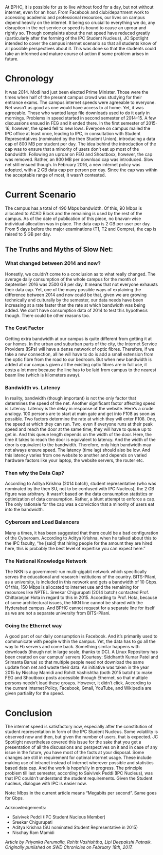 <!-- TITLE: Internet Campus -->
<!-- SUBTITLE: A quick summary of Internet Campus -->

At BPHC, it is possible for us to live without food for a day, but not without internet, even for an hour. From Facebook and club/department work to accessing academic and professional resources, our lives on campus depend heavily on the internet. It being so crucial to everything we do, any disruption in the net service or speed is bound to cause an uproar and rightly so. Though complaints about the net speed have reduced greatly (particularly after the forming of the IPC Student Nucleus), JC Spotlight intended to cover the campus internet scenario so that all students know of all possible perspectives about it. This was done so that the students could take an informed and mature course of action if some problem arises in future.

# Chronology
It was 2014. Modi had just been elected Prime Minister. Those were the times when half of the present campus crowd was studying for their entrance exams. The campus internet speeds were agreeable to everyone. Net wasn’t as good as one would have access to at home. Yet, it was agreeable. Those who wanted large file downloads used to do it early in mornings. Problems in speed started in second semester of 2014-15. A few discussions ensued in FEG and it ended there. In the first semester of 2015-16, however, the speed fell to new lows. Everyone on campus mailed the IPC office at least once, leading to IPC, in consultation with Student Representatives (nominated by the then Student Union), introducing a data cap of 800 MB per student per day. The idea behind the introduction of the cap was to ensure that a minority of users don’t eat up most of the bandwidth. Following an uproar on FEG and Shoutboxx, however, the cap was removed. Rather, an 800 MB per download cap was introduced. Slow net still ensued though. In February 2016, a new internet policy was adopted, with a 2 GB data cap per person per day. Since the cap was within the acceptable range of most, it wasn’t contested.
# Current Scenario
The campus has a total of 490 Mbps bandwidth. Of this, 90 Mbps is allocated to ACAD Block and the remaining is used by the rest of the campus. As of the date of publication of this piece, no bhavan-wise individual allocation was in place. The data cap is 2 GB per user per day. From 5 days before the major examinations (T1, T2 and Compre), the cap is raised to 5 GB per day.

## The Truths and Myths of Slow Net:
### What changed between 2014 and now?
Honestly, we couldn’t come to a conclusion as to what really changed. The average daily consumption of the whole campus for the month of September 2016 was 2500 GB per day. It means that not everyone exhausts their data cap. Yet, one of the many possible ways of explaining the difference between 2014 and now could be that, given we are growing technically and culturally by the semester, our data needs have been increasing at a rate faster than the rate at which bandwidth was being added. We don’t have consumption data of 2014 to test this hypothesis though. There could be other reasons too.

### The Cost Factor
Getting extra bandwidth at our campus is quite different from getting it at our homes. In the urban and suburban parts of the city, the Internet Service Providers (ISPs) will have a dense network of optic fibres. Therefore, if we take a new connection, all he will have to do is add a small extension from the optic fibre from the road to our bedroom. But when new bandwidth is added at our campus given all the existing optic fibres are in full use, it costs a lot more because the line has to be laid from campus to the nearest beam line (which is kilometers away).

### Bandwidth vs. Latency
In reality, bandwidth (though important) is not the only factor that determines the speed of the net. Another significant factor affecting speed is Latency. Latency is the delay in response of the website. Here’s a crude analogy. 100 persons are to start at main gate and get into F108 as soon as possible. Two factors determine the rate at which they will enter F108. One, the speed at which they can run. Two, even if everyone runs at their peak speed and reach the door at the same time, they will have to queue up to get in. And this queue length depends on the width of the door. Here, the time it takes to reach the door is equivalent to latency. And the width of the door is equivalent to the bandwidth. Therefore, only high bandwidth may not always ensure speed. The latency (time lag) should also be low. And this latency varies from one website to another and depends on varied hardware factors like your laptop, the website servers, the router etc.

### Then why the Data Cap?
According to Aditya Krishna (2014 batch), student representative (who was nominated by the then SU, not to be confused with IPC Nucleus), the 2 GB figure was arbitrary. It wasn’t based on the data consumption statistics or optimization of data consumption. Rather, a blunt attempt to enforce a cap. The only rationale for the cap was a conviction that a minority of users eat into the bandwidth.

### Cyberoam and Load Balancers
Many a times, it has been suggested that there could be a bad configuration of the Cyberoam. According to Aditya Krishna, when he talked about this to the IPC faculty, “he [said] that hiring people for the amount they are hired here, this is probably the best level of expertise you can expect here.”

### The National Knowledge Network
The NKN is a government-run multi-gigabit network which specifically serves the educational and research institutions of the country. BITS-Pilani, as a university, is included in this network and gets a bandwidth of 10 Gbps. Of this, 150 Mbps is allocated to internet use and the remaining for resources like NPTEL. Sreekar Chigurupati (2014 batch) contacted Prof. Chittaranjan Hota in regard to this in 2015. According to Prof. Hota, because of some architectural issues, the NKN line cannot be shared with the Hyderabad campus. And BPHC cannot request for a separate line for itself as we are not a separate university from BITS-Pilani.

### Going the Ethernet way

A good part of our daily consumption is Facebook. And it’s primarily used to communicate with people within the campus. Yet, the data has to go all the way to Fb servers and come back. Something similar happens with downloads (though not in large scale, thanks to DC). A Linux Repository has been created on our campus’ servers (Courtesy: Siddhanth Kumar Patel and Srimanta Barua) so that multiple people need not download the same update from net and waste their data. An initiative was taken in the year 2015 by Nischay Mamidi and Rohitt Vashishtha (both 2015 batch) to make FEG and Shoutboxx posts accessible through Ethernet, so that multiple persons needn’t load these groups. However, it didn’t click. According to the current Internet Policy, Facebook, Gmail, YouTube, and Wikipedia are given partiality for the speed.
# Conclusion
The internet speed is satisfactory now, especially after the constitution of student representation in form of the IPC Student Nucleus. Some volatility is observed now and then, but given the number of users, that is expected. JC Spotlight nevertheless covered this issue for the sake that you get a presentation of all the discussions and perspectives on it and in case of any issue in the future, you have most of the facts at your disposal.
Some changes are still in requirement for optimal internet usage. These include making use of intranet instead of internet wherever possible and statistics based data cap. And the work is hopefully in progress. The principle problem till last semester, according to Saivivek Peddi (IPC Nucleus), was that IPC couldn’t understand the student requirements. Given the Student nucleus, dialogue with IPC is easier now.

Note: Mbps in the current article means “Megabits per second”. Same goes for Gbps.

Acknowledgements:
- Saivivek Peddi (IPC Student Nucleus Member)
- Sreekar Chigurupati
- Aditya Krishna (SU nominated Student Representative in 2015)
- Nischay Ram Mamidi

*Article by Priyanka Perumalla, Rohitt Vashishtha, Lipi Deepakshi Patnaik. Originally punlished on SWD Chronicles on February 18th, 2017.*